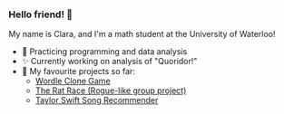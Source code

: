 ### Hello friend! 👋
My name is Clara, and I'm a math student at the University of Waterloo!
- 🌱 Practicing programming and data analysis 
- ✨ Currently working on analysis of "Quoridor!"
- 🌙 My favourite projects so far:
  - [Wordle Clone Game](https://github.com/clarashong/Wordle)
  - [The Rat Race (Rogue-like group project)](https://github.com/clarashong/The-Rat-Race)
  - [Taylor Swift Song Recommender](https://github.com/clarashong/Taylor-Swift-Song-Rec)
